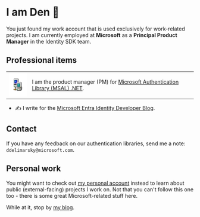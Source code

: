 # I am Den 👋

You just found my work account that is used exclusively for work-related projects. I am currently employed at **Microsoft** as a **Principal Product Manager** in the Identity SDK team.

## Professional items

| | |
|:--|:--|
| <img src="/media/win98-network-neighborhood.png" height="64px" width="64px" /> | I am the product manager (PM) for [Microsoft Authentication Library (MSAL) .NET](https://learn.microsoft.com/entra/msal/dotnet/). |

* ✍️ I write for the [Microsoft Entra Identity Developer Blog](https://devblogs.microsoft.com/identity/).

## Contact

If you have any feedback on our authentication libraries, send me a note: `ddelimarsky@microsoft.com`.

## Personal work

You might want to check out [my personal account](https://github.com/dend) instead to learn about public (external-facing) projects I work on. Not that you can't follow this one too - there is some great Microsoft-related stuff here.

While at it, stop by [my blog](https://den.dev).
